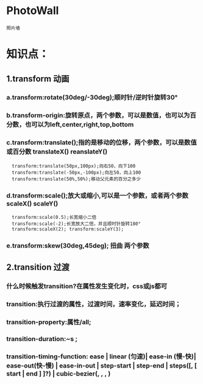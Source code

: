 # PhotoWall
    照片墙
# 知识点：
## 1.transform 动画
### a.transform:rotate(30deg/-30deg);顺时针/逆时针旋转30°
### b.transform-origin:旋转原点，两个参数，可以是数值，也可以为百分数，也可以为left,center,right,top,bottom
### c.transform:translate();指的是移动的位移，两个参数，可以是数值或百分数  translateX() reanslateY()
      transform:translate(50px,100px);向右50，向下100
      transform:translate(-50px,-100px);向左50，向上100
      transform:translate(50%,50%);移动父元素的百分之多少
### d.transform:scale();放大或缩小,可以是一个参数，或者两个参数   scaleX() scaleY()
      transform:scale(0.5);长宽缩小二倍
      transform:scale(-2);长宽放大二倍，并且顺时针旋转180°
      transform:scaleX(2); transform:scaleY(3);
### e.transform:skew(30deg,45deg);  扭曲 两个参数
## 2.transition 过渡
### 什么时候触发transition?在属性发生变化时，css或js都可
### transition:执行过渡的属性，过渡时间，速率变化，延迟时间；
### transition-property:属性/all;
### transition-duration:~s ;
### transition-timing-function: ease | linear (匀速)| ease-in (慢-快)| ease-out(快-慢) | ease-in-out | step-start | step-end | steps(<integer>[, [ start | end ] ]?) | cubic-bezier(<number>, <number>, <number>, <number>)
